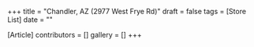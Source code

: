 +++
title = "Chandler, AZ (2977 West Frye Rd)"
draft = false
tags = [Store List]
date = ""

[Article]
contributors = []
gallery = []
+++